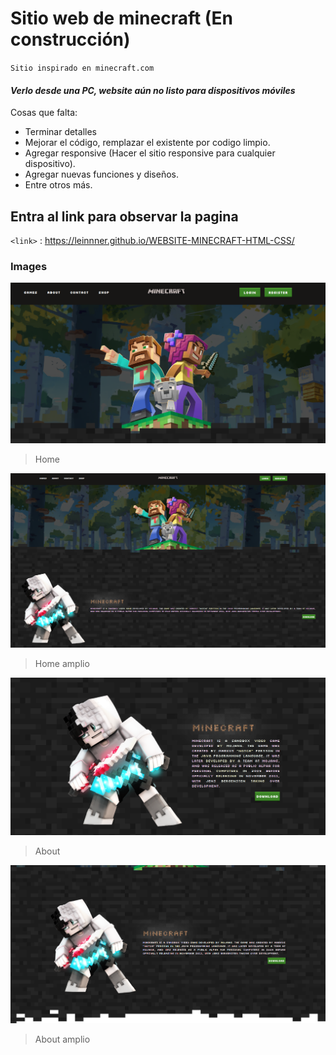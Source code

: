 # Sitio web de minecraft (En construcción)
`Sitio inspirado en minecraft.com`

#### *Verlo desde una PC, website aún no listo para dispositivos móviles*
Cosas que falta:
- Terminar detalles
- Mejorar el código, remplazar el existente por codigo limpio. 
- Agregar responsive (Hacer el sitio responsive para cualquier dispositivo).
- Agregar nuevas funciones y diseños.
- Entre otros más.

## Entra al link para observar la pagina
`<link>` : https://leinnner.github.io/WEBSITE-MINECRAFT-HTML-CSS/

### Images

![](https://raw.githubusercontent.com/Leinnner/WEBSITE-MINECRAFT-HTML-CSS/master/examples/Home-minecraft.PNG)
> Home

![](https://raw.githubusercontent.com/Leinnner/WEBSITE-MINECRAFT-HTML-CSS/master/examples/Home-minecraft-2.PNG)
> Home amplio

![](https://raw.githubusercontent.com/Leinnner/WEBSITE-MINECRAFT-HTML-CSS/master/examples/About-minecraft.PNG)
> About

![](https://raw.githubusercontent.com/Leinnner/WEBSITE-MINECRAFT-HTML-CSS/master/examples/about-minecraft-2.PNG)
> About amplio

